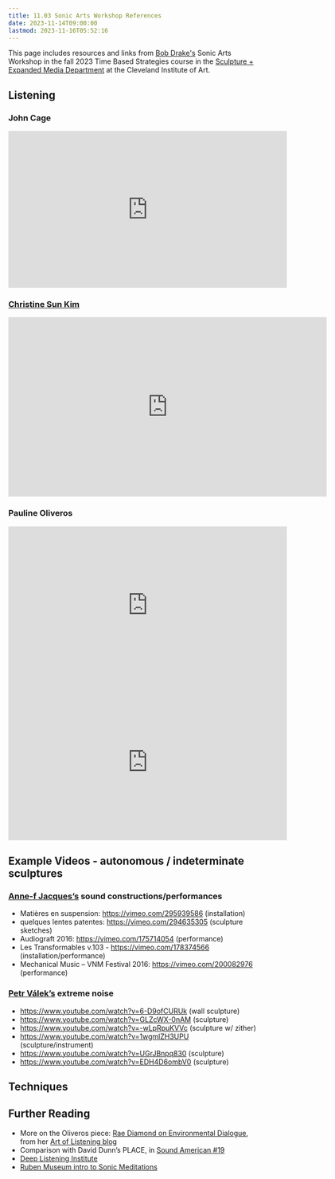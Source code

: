 ```yaml
---
title: 11.03 Sonic Arts Workshop References
date: 2023-11-14T09:00:00
lastmod: 2023-11-16T05:52:16
---
```


This page includes resources and links from [Bob Drake's](./11-02-bob-drake.md) Sonic Arts Workshop in the fall 2023 Time Based Strategies course in the [Sculpture + Expanded Media Department](https://www.cia.edu/academics/sculpture-expanded-media) at the Cleveland Institute of Art.

## Listening

### John Cage

<div class="video-grid">

<div class="iframe-16-9-container">
<iframe class="youTubeIframe" width="560" height="315" src="https://www.youtube.com/embed/H-Xy-gAaOzw" title="YouTube video player" frameborder="0" allow="accelerometer; autoplay; clipboard-write; encrypted-media; gyroscope; picture-in-picture; web-share" allowfullscreen></iframe>
</div>

</div>

### [Christine Sun Kim](http://christinesunkim.com/)

<div class="video-grid">
<div class="iframe-16-9-container">
<iframe class="vimeoIframe" src="https://player.vimeo.com/video/31083172?h=c477c18286#t=2m12s" width="640" height="360" frameborder="0" allow="autoplay; fullscreen; picture-in-picture" allowfullscreen></iframe>
</div>

</div>

### Pauline Oliveros

<div class="video-grid">

<div class="iframe-16-9-container">
<iframe class="youTubeIframe" width="560" height="315" src="https://www.youtube.com/embed/WvP4MxvFpP0" title="YouTube video player" frameborder="0" allow="accelerometer; autoplay; clipboard-write; encrypted-media; gyroscope; picture-in-picture; web-share" allowfullscreen></iframe>
</div>

<div class="iframe-16-9-container">
<iframe class="youTubeIframe" width="560" height="315" src="https://www.youtube.com/embed/u355U29bOt0" title="YouTube video player" frameborder="0" allow="accelerometer; autoplay; clipboard-write; encrypted-media; gyroscope; picture-in-picture; web-share" allowfullscreen></iframe>
</div>

</div>

## Example Videos - autonomous / indeterminate sculptures

### [Anne-f Jacques’s](http://anne-fff.tumblr.com/) sound constructions/performances

- Matières en suspension: https://vimeo.com/295939586 (installation)
- quelques lentes patentes: https://vimeo.com/294635305 (sculpture sketches)
- Audiograft 2016: https://vimeo.com/175714054 (performance)
- Les Transformables v.103 - https://vimeo.com/178374566 (installation/performance)
- Mechanical Music – VNM Festival 2016: https://vimeo.com/200082976 (performance)

### [Petr Válek’s](https://vasulkakitchen.org/en/petr-valek-figments-and-other-stuff) extreme noise

- https://www.youtube.com/watch?v=6-D9ofCURUk (wall sculpture)
- https://www.youtube.com/watch?v=GLZcWX-0nAM (sculpture)
- https://www.youtube.com/watch?v=-wLpRpuKVVc (sculpture w/ zither)
- https://www.youtube.com/watch?v=1wgmlZH3UPU (sculpture/instrument)
- https://www.youtube.com/watch?v=UGrJBnpq830 (sculpture)
- https://www.youtube.com/watch?v=EDH4D6ombV0 (sculpture)

## Techniques

## Further Reading

- More on the Oliveros piece: [Rae Diamond on Environmental Dialogue](https://www.raediamond.com/single-post/2015-7-5-art-of-listening-environmental-dialogue), from her [Art of
  Listening blog](https://www.raediamond.com/blog/categories/art-of-listening)
- Comparison with David Dunn’s PLACE, in [Sound American #19](https://soundamerican.org/issues/place)
- [Deep Listening Institute](http://www.deeplistening.org/site/content/about)
- [Ruben Museum intro to Sonic Meditations](http://rubinmuseum.org/blog/pauline-oliveros-deep-listening-sound-meditations)

[^1]: Text and resources on this page from Sonic Arts Workshop handout written by [Bob Drake](https://fluxmonkey.com/)

